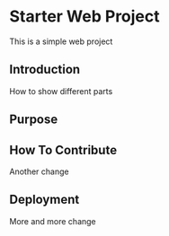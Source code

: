 # Starter Web Project

This is a simple web project

## Introduction

How to show different parts

## Purpose

## How To Contribute

Another change

## Deployment

More and more change